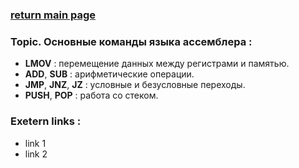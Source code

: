 ### [return main page](../README.md)

### Topic. Основные команды языка ассемблера :
* **LMOV** : перемещение данных между регистрами и памятью.
* **ADD**, **SUB** : арифметические операции.
* **JMP**, **JNZ**, **JZ** : условные и безусловные переходы.
* **PUSH**, **POP** : работа со стеком.

### Exetern links :
* link 1
* link 2
